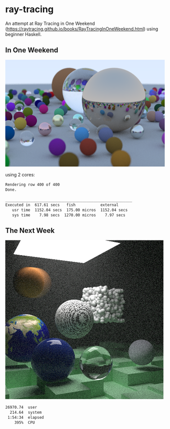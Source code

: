 # ray-tracing
An attempt at Ray Tracing in One Weekend (https://raytracing.github.io/books/RayTracingInOneWeekend.html) using beginner Haskell.

## In One Weekend
![Final image](./finalimage.png)

using 2 cores:

    Rendering row 400 of 400
    Done.

    ________________________________________________________
    Executed in  617.61 secs   fish           external
       usr time  1152.04 secs  175.00 micros  1152.04 secs
       sys time    7.98 secs  1270.00 micros    7.97 secs

## The Next Week
![Final scene](./finalScene400.png)

    26970.74  user
      214.64  system
     1:54:34  elapsed
        395%  CPU
